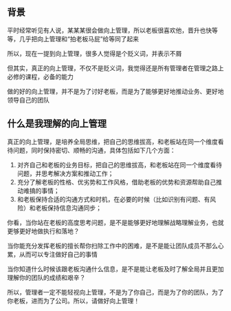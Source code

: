 ## **背景**

平时经常听见有人说，某某某很会做向上管理，所以老板很喜欢他，晋升也快等等，几乎把向上管理和“拍老板马屁”给等同了起来

所以，现在一提到向上管理，很多人觉得是个贬义词，并表示不屑

但其实，真正的向上管理，不仅不是贬义词，我觉得还是所有管理者在管理之路上必修的课程，必备的能力

做的好的向上管理，并不是为了讨好老板，而是为了能够更好地推动业务、更好地领导自己的团队

## **什么是我理解的向上管理**

真正的向上管理，是培养全局思维，把自己的思维拔高，和老板站在同一个维度看待问题，同时保持密切、顺畅的沟通，具体包括如下几个方面：

1. 对齐自己和老板的业务目标，把自己的思维拔高，和老板站在同一个维度看待问题，并思考解决方案和推动工作；
2. 充分了解老板的性格、优劣势和工作风格，借助老板的优势和资源帮助自己推动难搞的事情；
3. 和老板保持合适的沟通方式和时机，在必要的时候（比如识别有问题、有风险）和老板保持信息沟通同步；

你看，当你站在老板的高度思考问题，是不是能够更好地理解战略理解业务，也就更够更好地做执行和落地？

当你能充分发挥老板的擅长帮你扫除工作中的困难，是不是能让团队成员不那么心累，从而可以专注做好自己的事情

当你知道什么时候该跟老板沟通什么信息，是不是能让老板及时了解全局并且更加理解你的团队的成绩和艰辛？

所以，管理者一定不能轻视向上管理，不是为了你自己，而是为了你的团队，为了你老板，进而为了公司。所以，请做好向上管理！

